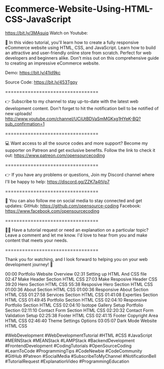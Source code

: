 # Ecommerce-Website-Using-HTML-CSS-JavaScript
https://bit.ly/3MAsuiq
Watch on Youtube:

🌟 In this video tutorial, you'll learn how to create a fully responsive eCommerce website using HTML, CSS, and JavaScript. Learn how to build an attractive and user-friendly online store from scratch. Perfect for web developers and beginners alike. Don't miss out on this comprehensive guide to creating an impressive eCommerce website.

Demo:
https://bit.ly/41Id9kc

Source Code:
https://bit.ly/453Tgqy

=================================

👉 Subscribe to my channel to stay up-to-date with the latest web development content. 
Don't forget to hit the notification bell to be notified of new uploads!
http://www.youtube.com/channel/UCiUtBDVaSmMGKxg1HYeK-BQ?sub_confirmation=1

=================================

💻 Want access to all the source codes and more support? 
Become my supporter on Patreon and get exclusive benefits. 
Follow the link to check it out: https://www.patreon.com/opensourcecoding

=================================

👉 If you have any problems or questions, 
Join my Discord channel where I'll be happy to help: 
https://discord.gg/ZZK7a4tVp7

=================================

👥 You can also follow me on social media to stay connected and get updates:
GitHub: https://github.com/opensource-coding
Facebook: https://www.facebook.com/opensourcecoding

=================================

🙋‍♀️ Have a tutorial request or need an explanation on a particular topic?
Leave a comment and let me know. I'd love to hear from you and make content that meets your needs.

=================================

Thank you for watching, and I look forward to helping you on your web development journey! 🚀

00:00 Portfolio Website Overview
02:31 Setting up HTML And CSS file
02:47 Make Header Section HTML CSS
27:03 Make Resposive Header CSS
39:20 Hero Section HTML CSS
55:38 Resposive Hero Section HTML CSS
01:00:36 About Section HTML CSS
01:00:36 Responsive About Section HTML CSS
01:27:58 Services Section HTML CSS
01:41:08 Experties Section HTML CSS
01:49:45 Portfolio Section HTML CSS
02:04:10 Responsive Portfolio Section HTML CSS
02:04:10 Isotope Gallery Setup Portfolio Section
02:11:10 Contact Form Section HTML CSS
02:20:32 Contact Form Validation Setup
02:25:38 Footer HTML CSS
02:41:15 Footer Copyright Area HTML CSS
02:46:40 Theme Settings Options
03:05:07 Dark Mode Website HTML CSS


#WebDevelopment #WebDevelopmentTutorial #HTML #CSS #JavaScript #MERNStack #MEANStack #LAMPStack #BackendDevelopment #FrontendDevelopment #CodingTutorials #OpenSourceCoding #LearnToCode #ProgrammingTips #CodeNewbie #CodeCommunity #GitHub #Patreon #SocialMedia #SubscribeToMyChannel #NotificationBell #TutorialRequest #ExplanationVideo #ProgrammingEducation
